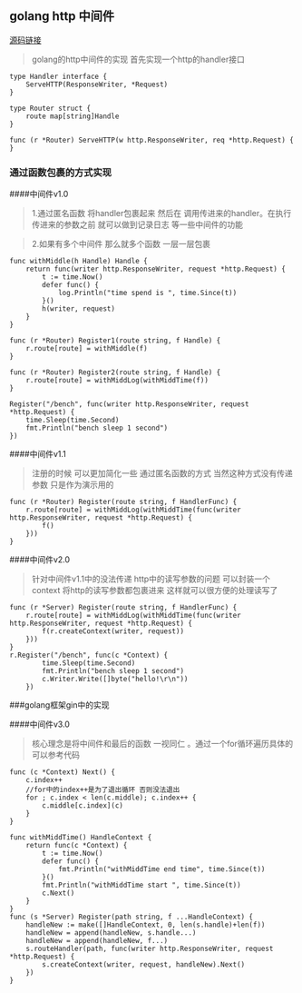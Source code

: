 ## golang http 中间件
[源码链接](https://github.com/quguolin/goBase/tree/master/net/httpMiddleware)

> golang的http中间件的实现 首先实现一个http的handler接口

```golang
type Handler interface {
	ServeHTTP(ResponseWriter, *Request)
}

type Router struct {
	route map[string]Handle
}

func (r *Router) ServeHTTP(w http.ResponseWriter, req *http.Request) {
}
```

###  通过函数包裹的方式实现

####中间件v1.0


>1.通过匿名函数 将handler包裹起来 然后在 调用传进来的handler。在执行传进来的参数之前
就可以做到记录日志 等一些中间件的功能

>2.如果有多个中间件 那么就多个函数 一层一层包裹

```golang
func withMiddle(h Handle) Handle {
	return func(writer http.ResponseWriter, request *http.Request) {
		t := time.Now()
		defer func() {
			log.Println("time spend is ", time.Since(t))
		}()
		h(writer, request)
	}
}

func (r *Router) Register1(route string, f Handle) {
	r.route[route] = withMiddle(f)
}

func (r *Router) Register2(route string, f Handle) {
	r.route[route] = withMiddLog(withMiddTime(f))
}

Register("/bench", func(writer http.ResponseWriter, request *http.Request) {
    time.Sleep(time.Second)
    fmt.Println("bench sleep 1 second")
})
```


####中间件v1.1

>注册的时候 可以更加简化一些 通过匿名函数的方式 当然这种方式没有传递参数
只是作为演示用的

```golang
func (r *Router) Register(route string, f HandlerFunc) {
	r.route[route] = withMiddLog(withMiddTime(func(writer http.ResponseWriter, request *http.Request) {
		f()
	}))
}
```


####中间件v2.0

>针对中间件v1.1中的没法传递 http中的读写参数的问题 可以封装一个context
将http的读写参数都包裹进来 这样就可以很方便的处理读写了
```golang
func (r *Server) Register(route string, f HandlerFunc) {
	r.route[route] = withMiddLog(withMiddTime(func(writer http.ResponseWriter, request *http.Request) {
		f(r.createContext(writer, request))
	}))
}
r.Register("/bench", func(c *Context) {
		time.Sleep(time.Second)
		fmt.Println("bench sleep 1 second")
		c.Writer.Write([]byte("hello!\r\n"))
	})
```

###golang框架gin中的实现

####中间件v3.0

>核心理念是将中间件和最后的函数 一视同仁 。通过一个for循环遍历具体的可以参考代码

```golang
func (c *Context) Next() {
	c.index++
	//for中的index++是为了退出循环 否则没法退出
	for ; c.index < len(c.middle); c.index++ {
		c.middle[c.index](c)
	}
}

func withMiddTime() HandleContext {
	return func(c *Context) {
		t := time.Now()
		defer func() {
			fmt.Println("withMiddTime end time", time.Since(t))
		}()
		fmt.Println("withMiddTime start ", time.Since(t))
		c.Next()
	}
}
func (s *Server) Register(path string, f ...HandleContext) {
	handleNew := make([]HandleContext, 0, len(s.handle)+len(f))
	handleNew = append(handleNew, s.handle...)
	handleNew = append(handleNew, f...)
	s.routeHandler(path, func(writer http.ResponseWriter, request *http.Request) {
		s.createContext(writer, request, handleNew).Next()
	})
}
```




